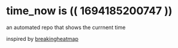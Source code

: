 # time_now is (( 1694185200747 ))

an automated repo that shows the currnent time

inspired by [breakingheatmap](https://github.com/breakingheatmap/breakingheatmap)